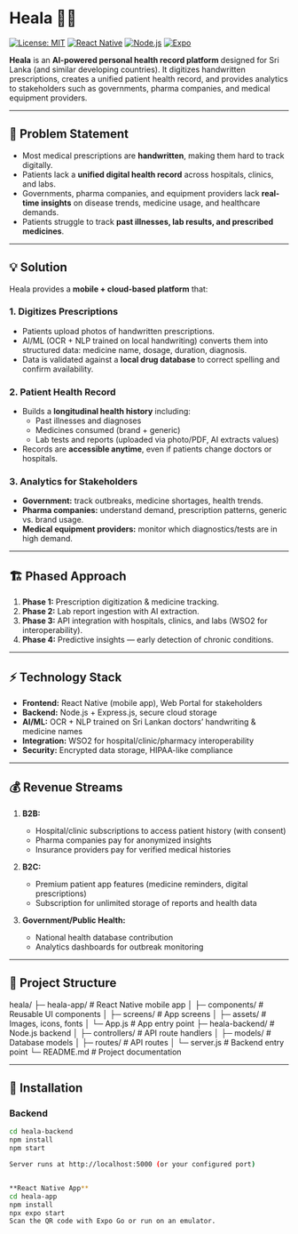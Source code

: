# Heala 🏥💚

[![License: MIT](https://img.shields.io/badge/License-MIT-green.svg)](./LICENSE)
[![React Native](https://img.shields.io/badge/React_Native-0.71-blue)](https://reactnative.dev/)
[![Node.js](https://img.shields.io/badge/Node.js-18-brightgreen)](https://nodejs.org/)
[![Expo](https://img.shields.io/badge/Expo-Managed-orange)](https://expo.dev/)

**Heala** is an **AI-powered personal health record platform** designed for Sri Lanka (and similar developing countries). It digitizes handwritten prescriptions, creates a unified patient health record, and provides analytics to stakeholders such as governments, pharma companies, and medical equipment providers.

---

## 🌟 Problem Statement

- Most medical prescriptions are **handwritten**, making them hard to track digitally.  
- Patients lack a **unified digital health record** across hospitals, clinics, and labs.  
- Governments, pharma companies, and equipment providers lack **real-time insights** on disease trends, medicine usage, and healthcare demands.  
- Patients struggle to track **past illnesses, lab results, and prescribed medicines**.

---

## 💡 Solution

Heala provides a **mobile + cloud-based platform** that:

### 1. Digitizes Prescriptions
- Patients upload photos of handwritten prescriptions.  
- AI/ML (OCR + NLP trained on local handwriting) converts them into structured data: medicine name, dosage, duration, diagnosis.  
- Data is validated against a **local drug database** to correct spelling and confirm availability.  

### 2. Patient Health Record
- Builds a **longitudinal health history** including:
  - Past illnesses and diagnoses
  - Medicines consumed (brand + generic)
  - Lab tests and reports (uploaded via photo/PDF, AI extracts values)  
- Records are **accessible anytime**, even if patients change doctors or hospitals.

### 3. Analytics for Stakeholders
- **Government:** track outbreaks, medicine shortages, health trends.  
- **Pharma companies:** understand demand, prescription patterns, generic vs. brand usage.  
- **Medical equipment providers:** monitor which diagnostics/tests are in high demand.

---

## 🏗 Phased Approach

1. **Phase 1:** Prescription digitization & medicine tracking.  
2. **Phase 2:** Lab report ingestion with AI extraction.  
3. **Phase 3:** API integration with hospitals, clinics, and labs (WSO2 for interoperability).  
4. **Phase 4:** Predictive insights — early detection of chronic conditions.  

---

## ⚡ Technology Stack

- **Frontend:** React Native (mobile app), Web Portal for stakeholders  
- **Backend:** Node.js + Express.js, secure cloud storage  
- **AI/ML:** OCR + NLP trained on Sri Lankan doctors’ handwriting & medicine names  
- **Integration:** WSO2 for hospital/clinic/pharmacy interoperability  
- **Security:** Encrypted data storage, HIPAA-like compliance  

---

## 💰 Revenue Streams

1. **B2B:**  
   - Hospital/clinic subscriptions to access patient history (with consent)  
   - Pharma companies pay for anonymized insights  
   - Insurance providers pay for verified medical histories  

2. **B2C:**  
   - Premium patient app features (medicine reminders, digital prescriptions)  
   - Subscription for unlimited storage of reports and health data  

3. **Government/Public Health:**  
   - National health database contribution  
   - Analytics dashboards for outbreak monitoring  

---

## 📂 Project Structure
heala/
├─ heala-app/ # React Native mobile app
│ ├─ components/ # Reusable UI components
│ ├─ screens/ # App screens
│ ├─ assets/ # Images, icons, fonts
│ └─ App.js # App entry point
├─ heala-backend/ # Node.js backend
│ ├─ controllers/ # API route handlers
│ ├─ models/ # Database models
│ ├─ routes/ # API routes
│ └─ server.js # Backend entry point
└─ README.md # Project documentation

---

## 🚀 Installation

### Backend
```bash
cd heala-backend
npm install
npm start

Server runs at http://localhost:5000 (or your configured port)


**React Native App**
cd heala-app
npm install
npx expo start
Scan the QR code with Expo Go or run on an emulator.
